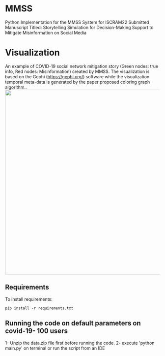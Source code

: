 # MMSS

Python Implementation for the MMSS System for ISCRAM22 Submitted Manuscript Titled: Storytelling Simulation for Decision-Making Support to Mitigate Misinformation on Social Media

# Visualization

An example of COVID-19 social network mitigation story (Green nodes: true info, Red nodes: Misinformation) created by MMSS. The visualization is based on the Gephi (https://gephi.org/) software while the visualization temporal meta-data is generated by the paper proposed coloring graph algorithm..
<img src="social_network.gif" width="600" height="600"/>

## Requirements

To install requirements:

```setup
pip install -r requirements.txt
```

## Running the code on default parameters on covid-19- 100 users
1- Unzip the data.zip file first before running the code.
2- execute 'python main.py' on terminal or run the script from an IDE


